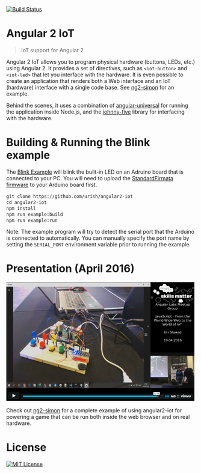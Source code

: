 [![Build Status](https://travis-ci.org/urish/angular2-iot.svg?branch=master)](https://travis-ci.org/urish/angular2-iot)

# Angular 2 IoT
> IoT support for Angular 2

Angular 2 IoT allows you to program physical hardware (buttons, LEDs, etc.) using Angular 2. It provides a set
of directives, such as `<iot-button>` and `<iot-led>` that let you interface with the hardware. It is even possible
to create an application that renders both a Web interface and an IoT (hardware) interface with a single code
base. See [ng2-simon](https://github.com/urish/ng2-simon) for an example.

Behind the scenes, it uses a combination of [angular-universal](https://github.com/angular/universal) for running
the application inside Node.js, and the [johnny-five](https://github.com/rwaldron/johnny-five) library for 
interfacing with the hardware.  

# Building & Running the Blink example

The [Blink Example](https://github.com/urish/angular2-iot/blob/master/examples/blink.ts) will blink the built-in 
LED on an Adruino board that is connected to your PC. You will need to upload the 
[StandardFirmata firmware](https://github.com/firmata/arduino) to your Arduino board first. 

    git clone https://github.com/urish/angular2-iot
    cd angular2-iot
    npm install
    npm run example:build
    npm run example:run
    
Note: The example program will try to detect the serial port that the Arduino 
is connected to automatically. You can manually specify the port name by 
setting the `SERIAL_PORT` environment variable prior to running the example.

# Presentation (April 2016)

[![angular2-iot Talk](presentation.png)](https://skillsmatter.com/skillscasts/7934-javascript-from-the-world-wide-web-to-the-world-of-iot#video)

Check out [ng2-simon](https://github.com/urish/ng2-simon) for a complete example of using angular2-iot for powering a game
that can be run both inside the web browser and on real hardware.

# License
[![MIT License](https://img.shields.io/badge/license-MIT-blue.svg?style=flat)](/LICENSE)
